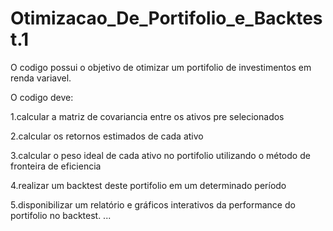 # Otimizacao_De_Portifolio_e_Backtest.1

O codigo possui o objetivo de otimizar um portifolio de investimentos em renda variavel. 

O codigo deve:

1.calcular a matriz de covariancia entre os ativos pre selecionados

2.calcular os retornos estimados de cada ativo

3.calcular o peso ideal de cada ativo no portifolio utilizando o método de fronteira de eficiencia

4.realizar um backtest deste portifolio em um determinado período

5.disponibilizar um relatório e gráficos interativos da performance do portifolio no backtest.
...
